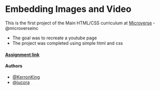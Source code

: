 # Embedding Images and Video

This is the first project of the Main HTML/CSS curriculum at [Microverse](https://www.microverse.org/) - @microverseinc
* The goal was to recreate a youtube page 
* The project was completed using simple html and css 

#### [Assignment link](https://www.theodinproject.com/courses/html5-and-css3/lessons/embedding-images-and-video)

#### Authors

* [@KerronKing](https://github.com/KerronKing)
* [@jucora](https://github.com/jucora)